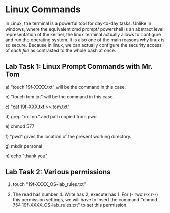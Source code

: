 # Linux Commands

In Linux, the terminal is a powerful tool for day-to-day tasks. Unlike in windows, where the equivalent cmd prompt/ powershell is an abstract level representation of the kernel, the linux terminal actually allows to configure and run the operating system. It is also one of the main reasons why linux is so secure. Because in linux, we can actually configure the security access of *each file* as contrasted to the whole bash at once.

## Lab Task 1: Linux Prompt Commands with Mr. Tom

a) “touch 19f-XXXX.txt” will be the command in this case.

b) "touch tom.txt" will be the command in this case.

c) "cat 19f-XXX.txt >> tom.txt" 

d) grep "roll no." and path copied from pwd

e) chmod 577

f) "pwd" gives the location of the present working directory.

g) mkdir personal

h) echo "thank you"

## Lab Task 2: Various permissions

1) touch “19f-XXXX_OS-lab_rules.txt”

2) The read has number 4. Write has 2, execute has 1. For (- rwx r-x r--) this permission settings, we will have to insert the command "chmod 754 19f-XXXX_OS-lab_rules.txt" to set this permission.

   